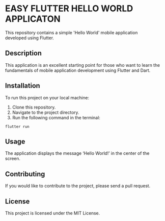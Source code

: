 # EASY FLUTTER HELLO WORLD APPLICATON

This repository contains a simple 'Hello World' mobile application developed using Flutter.

## Description

This application is an excellent starting point for those who want to learn the fundamentals of mobile application development using Flutter and Dart.

## Installation

To run this project on your local machine:
1. Clone this repository.
2. Navigate to the project directory.
3. Run the following command in the terminal:

```shell
flutter run
```
## Usage
The application displays the message ‘Hello World!’ in the center of the screen.

## Contributing
If you would like to contribute to the project, please send a pull request.

## License
This project is licensed under the MIT License.
